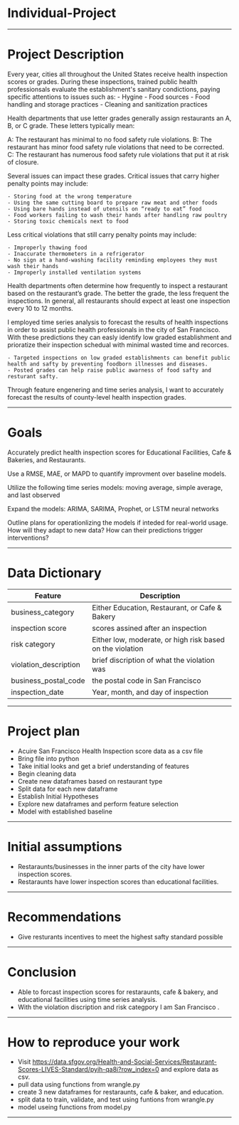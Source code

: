 # Individual-Project
---

# Project Description

Every year, cities all throughout the United States receive health inspection scores or grades. During these
inspections, trained public health professionsals evaluate the establishment's sanitary condictions, paying specific attentions to issues such as:
    - Hygine
    - Food sources
    - Food handling and storage practices 
    - Cleaning and sanitization practices 

Health departments that use letter grades generally assign restaurants an A, B, or C grade. These letters typically mean:

A: The restaurant has minimal to no food safety rule violations.
B: The restaurant has minor food safety rule violations that need to be corrected.
C: The restaurant has numerous food safety rule violations that put it at risk of closure.

Several issues can impact these grades. Critical issues that carry higher penalty points may include:

    - Storing food at the wrong temperature
    - Using the same cutting board to prepare raw meat and other foods
    - Using bare hands instead of utensils on “ready to eat” food
    - Food workers failing to wash their hands after handling raw poultry
    - Storing toxic chemicals next to food

Less critical violations that still carry penalty points may include:

    - Improperly thawing food
    - Inaccurate thermometers in a refrigerator
    - No sign at a hand-washing facility reminding employees they must wash their hands
    - Improperly installed ventilation systems 

Health departments often determine how frequently to inspect a restaurant based on the restaurant’s grade. The better the grade, the less frequent the inspections. In general, all restaurants should expect at least one inspection every 10 to 12 months.

I employed time series analysis to forecast the results of health inspections in order to assist public health professionals in the city of San Francisco.
With these predictions they can easly identify low graded establishment and prioratize their inspection schedual with minimal wasted time and recorces.   

    - Targeted inspections on low graded establishments can benefit public health and safty by preventing foodborn illnesses and diseases. 
    - Posted grades can help raise public awarness of food safty and resturant safty. 
 
Through feature engenering and time series analysis, I want to accurately forecast the results of county-level health inspection grades.  

---

# Goals

Accurately predict health inspection scores for Educational Facilities, Cafe & Bakeries, and Restaurants. 

Use a RMSE, MAE, or MAPD to quantify improvment over baseline models. 

Utilize the following time series models: moving average, simple average, and last observed

Expand the models: ARIMA, SARIMA, Prophet, or LSTM neural networks

Outline plans for operationlizing the models if inteded for real-world usage. How will they adapt to new data?
How can their predictions trigger interventions? 

---

# Data Dictionary

|Feature|Description|
|-|-|
|business_category|Either Education, Restaurant, or Cafe & Bakery|
|inspection score|scores assined after an inspection|
|risk category|Either low, moderate, or high risk based on the violation|
|violation_description|brief discription of what the violation was|
|business_postal_code|the postal code in San Francisco|
|inspection_date|Year, month, and day of inspection|

---

# Project plan

- Acuire San Francisco Health Inspection score data as a csv file
- Bring file into python
- Take initial looks and get a brief understanding of features
- Begin cleaning data
- Create new dataframes based on restaurant type
- Split data for each new dataframe
- Establish Initial Hypotheses 
- Explore new dataframes and perform feature selection
- Model with established baseline

---

# Initial assumptions
- Restaraunts/businesses in the inner parts of the city have lower inspection scores. 
- Restaraunts have lower inspection scores than educational facilities. 

---

# Recommendations
- Give resturants incentives to meet the highest safty standard possible

---

# Conclusion

- Able to forcast inspection scores for restaraunts, cafe & bakery, and educational facilities using time series analysis.
- With the violation discription and risk categpory I am San Francisco .

---

# How to reproduce your work
- Visit https://data.sfgov.org/Health-and-Social-Services/Restaurant-Scores-LIVES-Standard/pyih-qa8i?row_index=0 and explore data as csv.
- pull data using functions from wrangle.py
- create 3 new dataframes for restaraunts, cafe & baker, and education. 
- split data to train, validate, and test using funtions from wrangle.py
- model useing functions from model.py

---
